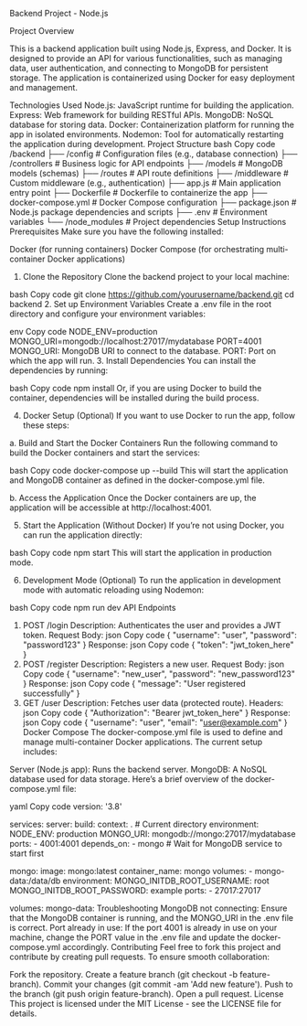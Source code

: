 Backend Project - Node.js


Project Overview



This is a backend application built using Node.js, Express, and Docker. It is designed to provide an API for various functionalities, such as managing data, user authentication, and connecting to MongoDB for persistent storage. The application is containerized using Docker for easy deployment and management.

Technologies Used
Node.js: JavaScript runtime for building the application.
Express: Web framework for building RESTful APIs.
MongoDB: NoSQL database for storing data.
Docker: Containerization platform for running the app in isolated environments.
Nodemon: Tool for automatically restarting the application during development.
Project Structure
bash
Copy code
/backend
├── /config               # Configuration files (e.g., database connection)
├── /controllers          # Business logic for API endpoints
├── /models               # MongoDB models (schemas)
├── /routes               # API route definitions
├── /middleware           # Custom middleware (e.g., authentication)
├── app.js                # Main application entry point
├── Dockerfile            # Dockerfile to containerize the app
├── docker-compose.yml    # Docker Compose configuration
├── package.json          # Node.js package dependencies and scripts
├── .env                  # Environment variables
└── /node_modules         # Project dependencies
Setup Instructions
Prerequisites
Make sure you have the following installed:

Docker (for running containers)
Docker Compose (for orchestrating multi-container Docker applications)
1. Clone the Repository
Clone the backend project to your local machine:

bash
Copy code
git clone https://github.com/yourusername/backend.git
cd backend
2. Set up Environment Variables
Create a .env file in the root directory and configure your environment variables:

env
Copy code
NODE_ENV=production
MONGO_URI=mongodb://localhost:27017/mydatabase
PORT=4001
MONGO_URI: MongoDB URI to connect to the database.
PORT: Port on which the app will run.
3. Install Dependencies
You can install the dependencies by running:

bash
Copy code
npm install
Or, if you are using Docker to build the container, dependencies will be installed during the build process.

4. Docker Setup (Optional)
If you want to use Docker to run the app, follow these steps:

a. Build and Start the Docker Containers
Run the following command to build the Docker containers and start the services:

bash
Copy code
docker-compose up --build
This will start the application and MongoDB container as defined in the docker-compose.yml file.

b. Access the Application
Once the Docker containers are up, the application will be accessible at http://localhost:4001.

5. Start the Application (Without Docker)
If you’re not using Docker, you can run the application directly:

bash
Copy code
npm start
This will start the application in production mode.

6. Development Mode (Optional)
To run the application in development mode with automatic reloading using Nodemon:

bash
Copy code
npm run dev
API Endpoints
1. POST /login
Description: Authenticates the user and provides a JWT token.
Request Body:
json
Copy code
{
  "username": "user",
  "password": "password123"
}
Response:
json
Copy code
{
  "token": "jwt_token_here"
}
2. POST /register
Description: Registers a new user.
Request Body:
json
Copy code
{
  "username": "new_user",
  "password": "new_password123"
}
Response:
json
Copy code
{
  "message": "User registered successfully"
}
3. GET /user
Description: Fetches user data (protected route).
Headers:
json
Copy code
{
  "Authorization": "Bearer jwt_token_here"
}
Response:
json
Copy code
{
  "username": "user",
  "email": "user@example.com"
}
Docker Compose
The docker-compose.yml file is used to define and manage multi-container Docker applications. The current setup includes:

Server (Node.js app): Runs the backend server.
MongoDB: A NoSQL database used for data storage.
Here’s a brief overview of the docker-compose.yml file:

yaml
Copy code
version: '3.8'

services:
  server:
    build:
      context: .  # Current directory
    environment:
      NODE_ENV: production
      MONGO_URI: mongodb://mongo:27017/mydatabase
    ports:
      - 4001:4001
    depends_on:
      - mongo  # Wait for MongoDB service to start first

  mongo:
    image: mongo:latest
    container_name: mongo
    volumes:
      - mongo-data:/data/db
    environment:
      MONGO_INITDB_ROOT_USERNAME: root
      MONGO_INITDB_ROOT_PASSWORD: example
    ports:
      - 27017:27017

volumes:
  mongo-data:
Troubleshooting
MongoDB not connecting: Ensure that the MongoDB container is running, and the MONGO_URI in the .env file is correct.
Port already in use: If the port 4001 is already in use on your machine, change the PORT value in the .env file and update the docker-compose.yml accordingly.
Contributing
Feel free to fork this project and contribute by creating pull requests. To ensure smooth collaboration:

Fork the repository.
Create a feature branch (git checkout -b feature-branch).
Commit your changes (git commit -am 'Add new feature').
Push to the branch (git push origin feature-branch).
Open a pull request.
License
This project is licensed under the MIT License - see the LICENSE file for details.

